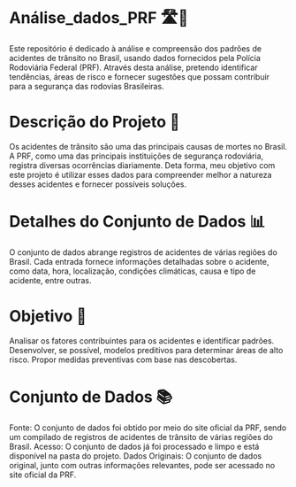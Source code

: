 # Análise_dados_PRF 🛣️🚗

Este repositório é dedicado à análise e compreensão dos padrões de acidentes de trânsito no Brasil, usando dados fornecidos pela Polícia Rodoviária Federal (PRF). Através desta análise, pretendo identificar tendências, áreas de risco e fornecer sugestões que possam contribuir para a segurança das rodovias Brasileiras.

# Descrição do Projeto 📝

Os acidentes de trânsito são uma das principais causas de mortes no Brasil. A PRF, como uma das principais instituições de segurança rodoviária, registra diversas ocorrências diariamente. Deta forma, meu objetivo com este projeto é utilizar esses dados para compreender melhor a natureza desses acidentes e fornecer possíveis soluções.

# Detalhes do Conjunto de Dados 📊

O conjunto de dados abrange registros de acidentes de várias regiões do Brasil. Cada entrada fornece informações detalhadas sobre o acidente, como data, hora, localização, condições climáticas, causa e tipo de acidente, entre outras.

# Objetivo 🎯

Analisar os fatores contribuintes para os acidentes e identificar padrões.
Desenvolver, se possível, modelos preditivos para determinar áreas de alto risco.
Propor medidas preventivas com base nas descobertas.

# Conjunto de Dados 📚

Fonte: O conjunto de dados foi obtido por meio do site oficial da PRF, sendo um compilado de registros de acidentes de trânsito de várias regiões do Brasil.
Acesso: O conjunto de dados já foi processado e limpo e está disponível na pasta do projeto.
Dados Originais: O conjunto de dados original, junto com outras informações relevantes, pode ser acessado no site oficial da PRF.
